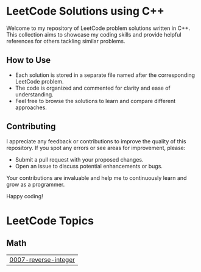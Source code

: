 # LeetCode Solutions using C++
Welcome to my repository of LeetCode problem solutions written in C++. This collection aims to showcase my coding skills and provide helpful references for others tackling similar problems.

## How to Use
- Each solution is stored in a separate file named after the corresponding LeetCode problem.
- The code is organized and commented for clarity and ease of understanding.
- Feel free to browse the solutions to learn and compare different approaches.

## Contributing
I appreciate any feedback or contributions to improve the quality of this repository. If you spot any errors or see areas for improvement, please:
- Submit a pull request with your proposed changes.
- Open an issue to discuss potential enhancements or bugs.

Your contributions are invaluable and help me to continuously learn and grow as a programmer.

Happy coding!

<!---LeetCode Topics Start-->
# LeetCode Topics
## Math
|  |
| ------- |
| [0007-reverse-integer](https://github.com/khushi747/LeetCode/tree/master/0007-reverse-integer) |
<!---LeetCode Topics End-->